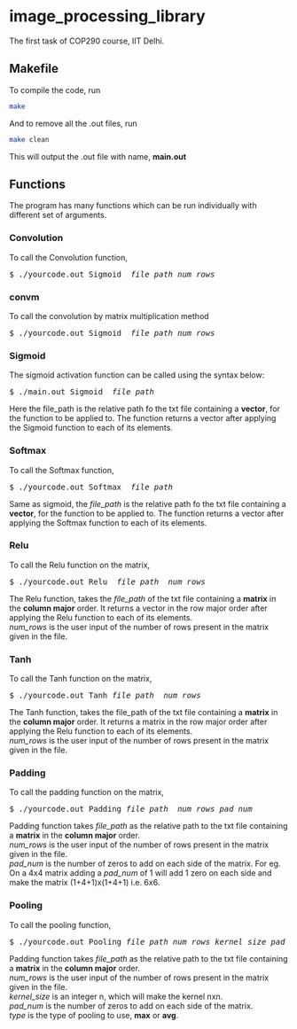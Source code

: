 # image_processing_library
The first task of COP290 course, IIT Delhi. 

## Makefile
To compile the code, run 
```sh
make
```
And to remove all the .out files, run
```sh
make clean
```
This will output the .out file with name, **main.out**
## Functions
The program has many functions which can be run individually with different set of arguments.

### Convolution
To call the Convolution function,
<pre>
$ ./yourcode.out Sigmoid  <i>file_path</i> <i>num_rows</i>
</pre>

### convm
To call the convolution by matrix multiplication method
<pre>
$ ./yourcode.out Sigmoid  <i>file_path</i> <i>num_rows</i>
</pre>

### Sigmoid

The sigmoid activation function can be called using the syntax below:

<pre>
$ ./main.out Sigmoid  <i>file_path</i>
</pre>

Here the file_path is the relative path fo the txt file containing a **vector**, for the function to be applied to. The function returns a vector after applying the Sigmoid function to each of its elements. 

### Softmax

To call the Softmax function,

<pre>
$ ./yourcode.out Softmax  <i>file_path</i>
</pre>

Same as sigmoid, the *file_path* is the relative path fo the txt file containing a **vector**, for the function to be applied to. The function returns a vector after applying the Softmax function to each of its elements.

### Relu

To call the Relu function on the matrix,
<pre>
$ ./yourcode.out Relu  <i>file_path</i>  <i>num_rows</i>  
</pre>

The Relu function, takes the *file_path* of the txt file containing a **matrix** in the **column major** order. It returns a vector in the row major order after applying the Relu function to each of its elements.<br>
*num_rows* is the user input of the number of rows present in the matrix given in the file.
### Tanh

To call the Tanh function on the matrix,
<pre>
$ ./yourcode.out Tanh <i>file_path</i>  <i>num_rows</i>  
</pre>

The Tanh function, takes the file_path of the txt file containing a **matrix** in the **column major** order. It returns a matrix in the row major order after applying the Relu function to each of its elements.<br>
*num_rows* is the user input of the number of rows present in the matrix given in the file.

### Padding
To call the padding function on the matrix,
<pre>
$ ./yourcode.out Padding <i>file_path</i> <i> num_rows</i> <i>pad_num</i>
</pre>
Padding function takes *file_path* as the relative path to the txt file containing a **matrix** in the **column major** order.<br>
*num_rows* is the user input of the number of rows present in the matrix given in the file.<br>
*pad_num* is the number of zeros to add on each side of the matrix. For eg. On a 4x4 matrix adding a *pad_num* of 1 will add 1 zero on each side and make the matrix (1+4+1)x(1+4+1) i.e. 6x6.<br>

### Pooling 
To call the pooling function,
<pre>
$ ./yourcode.out Pooling <i>file_path</i> <i>num_rows</i> <i>kernel_size</i> <i>pad_num</i> <i>type</i>
</pre>
Padding function takes *file_path* as the relative path to the txt file containing a **matrix** in the **column major** order.<br>
*num_rows* is the user input of the number of rows present in the matrix given in the file.<br>
*kernel_size* is an integer n, which will make the kernel nxn.<br>
*pad_num* is the number of zeros to add on each side of the matrix.<br>
*type* is the type of pooling to use, **max** or **avg**. <br>

